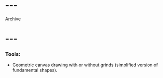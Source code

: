 # ---
Archive
# ---

### Tools:

- Geometric canvas drawing with or without grinds (simplified version of fundamental shapes).
